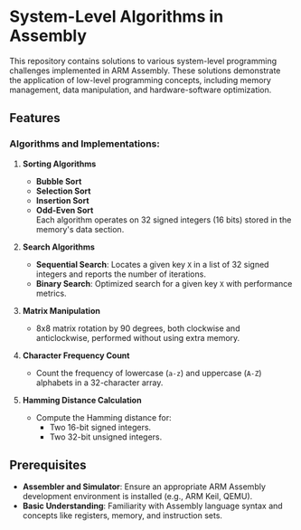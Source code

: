 # System-Level Algorithms in Assembly  

This repository contains solutions to various system-level programming challenges implemented in ARM Assembly. These solutions demonstrate the application of low-level programming concepts, including memory management, data manipulation, and hardware-software optimization.  

## Features  

### Algorithms and Implementations:
1. **Sorting Algorithms**  
   - **Bubble Sort**  
   - **Selection Sort**  
   - **Insertion Sort**  
   - **Odd-Even Sort**  
   Each algorithm operates on 32 signed integers (16 bits) stored in the memory's data section.

2. **Search Algorithms**  
   - **Sequential Search**: Locates a given key `X` in a list of 32 signed integers and reports the number of iterations.  
   - **Binary Search**: Optimized search for a given key `X` with performance metrics.

3. **Matrix Manipulation**  
   - 8x8 matrix rotation by 90 degrees, both clockwise and anticlockwise, performed without using extra memory.

4. **Character Frequency Count**  
   - Count the frequency of lowercase (`a-z`) and uppercase (`A-Z`) alphabets in a 32-character array.

5. **Hamming Distance Calculation**  
   - Compute the Hamming distance for:
     - Two 16-bit signed integers.  
     - Two 32-bit unsigned integers.  

## Prerequisites  
- **Assembler and Simulator**: Ensure an appropriate ARM Assembly development environment is installed (e.g., ARM Keil, QEMU).  
- **Basic Understanding**: Familiarity with Assembly language syntax and concepts like registers, memory, and instruction sets.